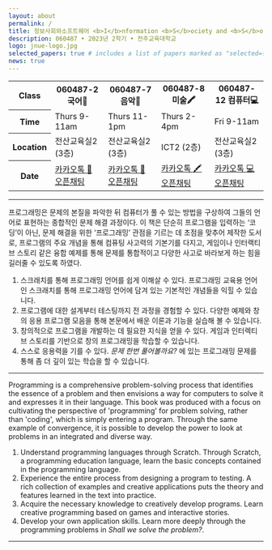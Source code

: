 ```yaml
---
layout: about
permalink: /
title: 정보사회와소프트웨어 <b>I</b>nformation <b>S</b>ociety and <b>S</b>oftware (Scratch)
description: 060487 • 2023년 2학기 • 전주교육대학교
logo: jnue-logo.jpg
selected_papers: true # includes a list of papers marked as "selected={true}"
news: true
---
```


<table class="table table-hover">
  <colgroup>
    <col style="width:12%">
    <col style="width:22%">
    <col style="width:22%">
    <col style="width:22%">
    <col style="width:22%">
  </colgroup>
  <tbody>
    <tr>
      <th scope="row">Class</th>
      <th>060487-2 국어📓</th>
      <th>060487-7 음악🎸</th>
      <th>060487-8 미술🖍️</th>
      <th>060487-12 컴퓨터💻</th>
    </tr>
    <tr>
      <th scope="col">Time</th>
      <td>Thurs 9-11am</td>
      <td>Thurs 11-1pm</td>
      <td>Thurs 2-4pm</td>
      <td>Fri 9-11am</td>
    </tr>
    <tr>
      <th scope="row">Location</th>
      <td>전산교육실2 (3층)</td>
      <td>전산교육실2 (3층)</td>
      <td>ICT2 (2층)</td>
      <td>전산교육실2 (3층)</td>
    </tr>
    <tr>
      <th scope="row">Date</th>
      <td><a href="https://open.kakao.com/o/g36jMPDf" target="_blank">카카오톡 📓 오픈채팅</a></td>
      <td><a href="https://open.kakao.com/o/g5L7FPDf" target="_blank">카카오톡 🎸 오픈채팅</a></td>
      <td><a href="https://open.kakao.com/o/gsthOPDf" target="_blank">카카오톡 🖍️ 오픈채팅</a></td>
      <td><a href="https://open.kakao.com/o/gYj43PDf" target="_blank">카카오톡 💻 오픈채팅</a></td>
    </tr>
  </tbody>
</table>

<!--
- **Discussion:** [Piazza](https://piazza.com/class/jqh4n6275r82yq){:target="\_blank"}
- **HW submission:** [Gradescope](https://www.gradescope.com/courses/36025){:target="\_blank"}
- **Online lectures:** The lectures will be live-streamed through [Panopto](https://scs.hosted.panopto.com/Panopto/Pages/Sessions/List.aspx?folderID=0f44b4d7-fb4e-49eb-b88d-a9d00125e1b3){:target="\_blank"}, recorded, and made available on [YouTube](https://www.youtube.com/playlist?list=PLoZgVqqHOumTY2CAQHL45tQp6kmDnDcqn){:target="\_blank"}.
- **Contact:** Students should ask all course-related questions on [Piazza](https://piazza.com/class/jqh4n6275r82yq){:target="\_blank"}, where you will also find announcements. For external enquiries, personal matters, or in emergencies, you can email us at *10708-instructor@cs.cmu.edu*.
-->

---

프로그래밍은 문제의 본질을 파악한 뒤 컴퓨터가 풀 수 있는 방법을 구상하여 그들의 언어로 표현하는 종합적인 문제 해결 과정이다. 이 책은 단순히 프로그램을 입력하는 ‘코딩’이 아닌, 문제 해결을 위한 ‘프로그래밍’ 관점을 기르는 데 초점을 맞추어 제작한 도서로, 프로그램의 주요 개념을 통해 컴퓨팅 사고력의 기본기를 다지고, 게임이나 인터랙티브 스토리 같은 융합 예제를 통해 문제를 통합적이고 다양한 사고로 바라보게 하는 힘을 길러줄 수 있도록 하였다.

1. 스크래치를 통해 프로그래밍 언어를 쉽게 이해살 수 있다. 프로그래밍 교육용 언어인 스크래치를 통해 프로그래밍 언어에 담겨 있는 기본적인 개념들을 익힐 수 있습니다.
2. 프로그램에 대한 설계부터 테스팅까지 전 과정을 경험할 수 있다. 다양한 예제와 창의 응용 프로그램 모음을 통해 본문에서 배운 이론과 기능을 실습해 볼 수 있습니다.
3. 창의적으로 프로그램을 개발하는 데 필요한 지식을 얻을 수 있다. 게임과 인터렉티브 스토리를 기반으로 창의 프로그래밍을 학습할 수 있습니다.
4. 스스로 응용력을 기를 수 있다. _문제 한번 풀어볼까요?_ 에 있는 프로그래밍 문제를 통해 좀 더 깊이 있는 학습을 할 수 있습니다.

---

Programming is a comprehensive problem-solving process that identifies the essence of a problem and then envisions a way for computers to solve it and expresses it in their language. This book was produced with a focus on cultivating the perspective of 'programming' for problem solving, rather than 'coding', which is simply entering a program. Through the same example of convergence, it is possible to develop the power to look at problems in an integrated and diverse way.

1. Understand programming languages through Scratch. Through Scratch, a programming education language, learn the basic concepts contained in the programming language.
2. Experience the entire process from designing a program to testing. A rich collection of examples and creative applications puts the theory and features learned in the text into practice.
3. Acquire the necessary knowledge to creatively develop programs. Learn creative programming based on games and interactive stories.
4. Develop your own application skills. Learn more deeply through the programming problems in _Shall we solve the problem?_.

---
